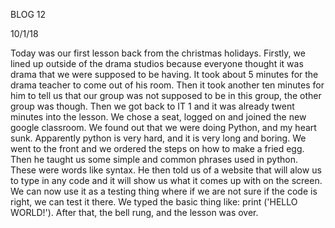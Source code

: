 BLOG 12

10/1/18

Today was our first lesson back from the christmas holidays. Firstly, we lined up outside of the drama studios because everyone thought it was drama that we were supposed to be having. It took about 5 minutes for the drama teacher to come out of his room. Then it took another ten minutes for him to tell us that our group was not supposed to be in this group, the other group was though. Then we got back to IT 1 and it was already twent minutes into the lesson. We chose a seat, logged on and joined the new google classroom. We found out that we were doing Python, and my heart sunk. Apparently python is very hard, and it is very long and boring. We went to the front and we ordered the steps on how to make a fried egg. Then he taught us some simple and common phrases used in python. These were words like syntax. He then told us of a website that will alow us to type in any code and it will show us what it comes up with on the screen. We can now use it as a testing thing where if we are not sure if the code is right, we can test it there. We typed the basic thing like: print ('HELLO WORLD!'). After that, the bell rung, and the lesson was over. 
